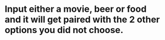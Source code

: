 # Input either a movie, beer or food and it will get paired with the 2 other options you did not choose.